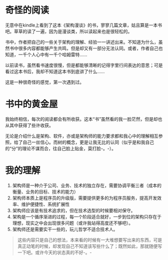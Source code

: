 # 奇怪的阅读

无意中在kindle上看到了这本《架构漫谈》的书，寥寥几篇文章，姑且算是一本书吧。草草的读了一遍，因为是漫谈类，所以读起来也是很轻松的。

书中，作者把自己的一些关于架构的理解、经验一一讲述出来。不知道为什么，虽然书中很多内容都能够产生共鸣，但是却又有一部分无法认同。或者，作者自己也知道，一千个人心中有一千个哈姆雷特……

以前读书，虽然看书速度很慢，但是都能够清晰的记得字里行间表达的意思；可是看过这本书后，我却不知道这本书到底讲了什么……

这是一种很奇怪的感觉，第一次遇到过。

# 书中的黄金屋

我始终相信，每次的阅读都会有所收获。这本“书”虽然看的我一脸茫然，但是却也从其中获得了些许收获。

无论是介绍什么是架构、软件，亦或是架构师的能力要求都和我心中的理解相互参照，给了自己一丝信心。而树的概念，更是让我无比的认同（似乎是和我自己的“分”的理论不谋而合，往自己脸上贴金，莫打脸-。-）。

# 我的理解

1. 架构师是一种介于公司、业务、技术的独立存在，需要协调平衡三者（成本的衡量、业务的目标、技术的能力）
2. 架构师本质上是程序员的升级版，需要提供更多的为程序员服务，提高开发效率、维护便捷性、系统扩展性
3. 架构师应该是有技术追求的，但在技术选型的时候要相对保守。
4. 架构是一个循序渐进的过程，每一个阶段适合就好，一步到位的架构只存在于理想，现实之中会出现很多问题（或许我站得高度还不够吧）。
5. 架构师还是需要实干一些的，玩儿哲学不适合技术人。

> 这些内容只是自己的想法，本来看的时候有一大堆想要写出来的东西，可是真正动笔的时候，却发现自己不知道该写些什么了；既然如此，那就随便写一下吧。或许今天的状态真的不好-。-